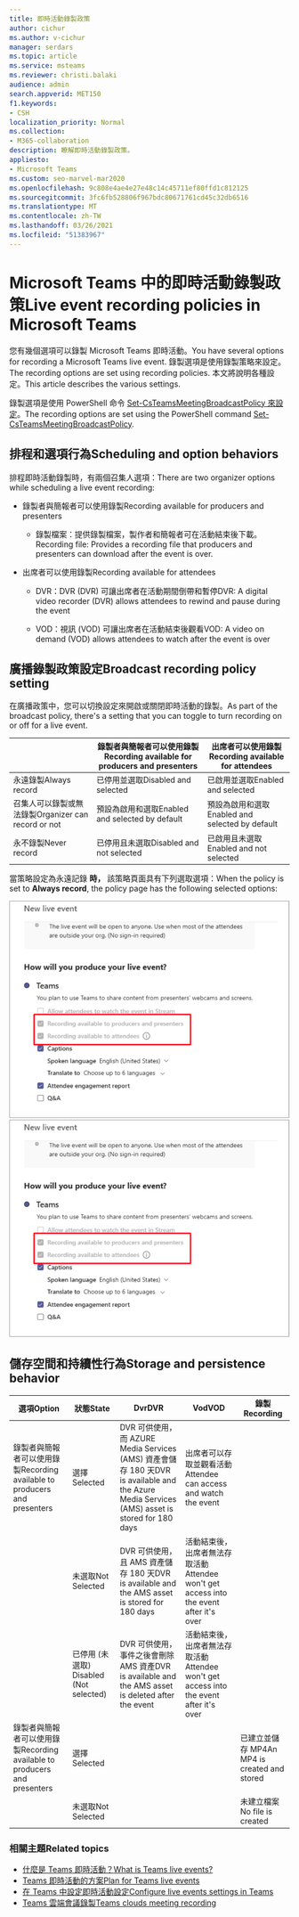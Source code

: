 ```yaml
---
title: 即時活動錄製政策
author: cichur
ms.author: v-cichur
manager: serdars
ms.topic: article
ms.service: msteams
ms.reviewer: christi.balaki
audience: admin
search.appverid: MET150
f1.keywords:
- CSH
localization_priority: Normal
ms.collection:
- M365-collaboration
description: 瞭解即時活動錄製政策。
appliesto:
- Microsoft Teams
ms.custom: seo-marvel-mar2020
ms.openlocfilehash: 9c808e4ae4e27e48c14c45711ef80ffd1c812125
ms.sourcegitcommit: 3fc6fb528806f967bdc80671761cd45c32db6516
ms.translationtype: MT
ms.contentlocale: zh-TW
ms.lasthandoff: 03/26/2021
ms.locfileid: "51383967"
---
```

# <a name="live-event-recording-policies-in-microsoft-teams"></a><span data-ttu-id="4766c-103">Microsoft Teams 中的即時活動錄製政策</span><span class="sxs-lookup"><span data-stu-id="4766c-103">Live event recording policies in Microsoft Teams</span></span>

<span data-ttu-id="4766c-104">您有幾個選項可以錄製 Microsoft Teams 即時活動。</span><span class="sxs-lookup"><span data-stu-id="4766c-104">You have several options for recording a Microsoft Teams live event.</span></span> <span data-ttu-id="4766c-105">錄製選項是使用錄製策略來設定。</span><span class="sxs-lookup"><span data-stu-id="4766c-105">The recording options are set using recording policies.</span></span> <span data-ttu-id="4766c-106">本文將說明各種設定。</span><span class="sxs-lookup"><span data-stu-id="4766c-106">This article describes the various settings.</span></span>

<span data-ttu-id="4766c-107">錄製選項是使用 PowerShell 命令 [Set-CsTeamsMeetingBroadcastPolicy 來設定](/powershell/module/skype/set-csteamsmeetingbroadcastpolicy?view=skype-ps)。</span><span class="sxs-lookup"><span data-stu-id="4766c-107">The recording options are set using the PowerShell command [Set-CsTeamsMeetingBroadcastPolicy](/powershell/module/skype/set-csteamsmeetingbroadcastpolicy?view=skype-ps).</span></span>

## <a name="scheduling-and-option-behaviors"></a><span data-ttu-id="4766c-108">排程和選項行為</span><span class="sxs-lookup"><span data-stu-id="4766c-108">Scheduling and option behaviors</span></span>

<span data-ttu-id="4766c-109">排程即時活動錄製時，有兩個召集人選項：</span><span class="sxs-lookup"><span data-stu-id="4766c-109">There are two organizer options while scheduling a live event recording:</span></span>

- <span data-ttu-id="4766c-110">錄製者與簡報者可以使用錄製</span><span class="sxs-lookup"><span data-stu-id="4766c-110">Recording available for producers and presenters</span></span>

  - <span data-ttu-id="4766c-111">錄製檔案：提供錄製檔案，製作者和簡報者可在活動結束後下載。</span><span class="sxs-lookup"><span data-stu-id="4766c-111">Recording file: Provides a recording file that producers and presenters can download after the event is over.</span></span>

- <span data-ttu-id="4766c-112">出席者可以使用錄製</span><span class="sxs-lookup"><span data-stu-id="4766c-112">Recording available for attendees</span></span>

  - <span data-ttu-id="4766c-113">DVR：DVR (DVR) 可讓出席者在活動期間倒帶和暫停</span><span class="sxs-lookup"><span data-stu-id="4766c-113">DVR: A digital video recorder (DVR) allows attendees to rewind and pause during the event</span></span>

  - <span data-ttu-id="4766c-114">VOD：視訊 (VOD) 可讓出席者在活動結束後觀看</span><span class="sxs-lookup"><span data-stu-id="4766c-114">VOD: A video on demand (VOD) allows attendees to watch after the event is over</span></span>

## <a name="broadcast-recording-policy-setting"></a><span data-ttu-id="4766c-115">廣播錄製政策設定</span><span class="sxs-lookup"><span data-stu-id="4766c-115">Broadcast recording policy setting</span></span>

<span data-ttu-id="4766c-116">在廣播政策中，您可以切換設定來開啟或關閉即時活動的錄製。</span><span class="sxs-lookup"><span data-stu-id="4766c-116">As part of the broadcast policy, there's a setting that you can toggle to turn recording on or off for a live event.</span></span>

|                                 | <span data-ttu-id="4766c-117">錄製者與簡報者可以使用錄製</span><span class="sxs-lookup"><span data-stu-id="4766c-117">Recording available for producers and presenters</span></span> | <span data-ttu-id="4766c-118">出席者可以使用錄製</span><span class="sxs-lookup"><span data-stu-id="4766c-118">Recording available for attendees</span></span> |
| ------------------------------- | ---------------------------------------------------- | ------------------------------------- |
| <span data-ttu-id="4766c-119">永遠錄製</span><span class="sxs-lookup"><span data-stu-id="4766c-119">Always record</span></span>               | <span data-ttu-id="4766c-120">已停用並選取</span><span class="sxs-lookup"><span data-stu-id="4766c-120">Disabled and selected</span></span>                                | <span data-ttu-id="4766c-121">已啟用並選取</span><span class="sxs-lookup"><span data-stu-id="4766c-121">Enabled and selected</span></span>         |
| <span data-ttu-id="4766c-122">召集人可以錄製或無法錄製</span><span class="sxs-lookup"><span data-stu-id="4766c-122">Organizer can record or not</span></span> | <span data-ttu-id="4766c-123">預設為啟用和選取</span><span class="sxs-lookup"><span data-stu-id="4766c-123">Enabled and selected by default</span></span>                  | <span data-ttu-id="4766c-124">預設為啟用和選取</span><span class="sxs-lookup"><span data-stu-id="4766c-124">Enabled and selected by default</span></span>   |
| <span data-ttu-id="4766c-125">永不錄製</span><span class="sxs-lookup"><span data-stu-id="4766c-125">Never record</span></span>               | <span data-ttu-id="4766c-126">已停用且未選取</span><span class="sxs-lookup"><span data-stu-id="4766c-126">Disabled and not selected</span></span>                            | <span data-ttu-id="4766c-127">已啟用且未選取</span><span class="sxs-lookup"><span data-stu-id="4766c-127">Enabled and not selected</span></span>      |

<span data-ttu-id="4766c-128">當策略設定為永遠記錄 **時，** 該策略頁面具有下列選取選項：</span><span class="sxs-lookup"><span data-stu-id="4766c-128">When the policy is set to **Always record**, the policy page has the following selected options:</span></span>

<span data-ttu-id="4766c-129">![即時事件策略設定](../media/live-event-recording-policy.png "Microsoft Teams 系統管理中心即時活動原則設定的螢幕擷取畫面")</span><span class="sxs-lookup"><span data-stu-id="4766c-129">![live events policy settings](../media/live-event-recording-policy.png "Screen shot of live events policy settings in the Microsoft Teams admin center")</span></span>

## <a name="storage-and-persistence-behavior"></a><span data-ttu-id="4766c-130">儲存空間和持續性行為</span><span class="sxs-lookup"><span data-stu-id="4766c-130">Storage and persistence behavior</span></span>

| <span data-ttu-id="4766c-131">選項</span><span class="sxs-lookup"><span data-stu-id="4766c-131">Option</span></span>                                       | <span data-ttu-id="4766c-132">狀態</span><span class="sxs-lookup"><span data-stu-id="4766c-132">State</span></span>   | <span data-ttu-id="4766c-133">Dvr</span><span class="sxs-lookup"><span data-stu-id="4766c-133">DVR</span></span>                                                   | <span data-ttu-id="4766c-134">Vod</span><span class="sxs-lookup"><span data-stu-id="4766c-134">VOD</span></span>                                                     | <span data-ttu-id="4766c-135">錄製</span><span class="sxs-lookup"><span data-stu-id="4766c-135">Recording</span></span>                |
| ------------------------------------------------ | ------------ | --------------------------------------------------------- | ----------------------------------------------------------- | ---------------------------- |
| <span data-ttu-id="4766c-136">錄製者與簡報者可以使用錄製</span><span class="sxs-lookup"><span data-stu-id="4766c-136">Recording available to producers and presenters</span></span> | <span data-ttu-id="4766c-137">選擇</span><span class="sxs-lookup"><span data-stu-id="4766c-137">Selected</span></span>     | <span data-ttu-id="4766c-138">DVR 可供使用，而 AZURE Media Services (AMS) 資產會儲存 180 天</span><span class="sxs-lookup"><span data-stu-id="4766c-138">DVR is available and the Azure Media Services (AMS) asset is stored for 180 days</span></span> | <span data-ttu-id="4766c-139">出席者可以存取並觀看活動</span><span class="sxs-lookup"><span data-stu-id="4766c-139">Attendee can access and watch the event</span></span>                     |                              |
|                                                  | <span data-ttu-id="4766c-140">未選取</span><span class="sxs-lookup"><span data-stu-id="4766c-140">Not Selected</span></span> | <span data-ttu-id="4766c-141">DVR 可供使用，且 AMS 資產儲存 180 天</span><span class="sxs-lookup"><span data-stu-id="4766c-141">DVR is available and the AMS asset is stored for 180 days</span></span> | <span data-ttu-id="4766c-142">活動結束後，出席者無法存取活動</span><span class="sxs-lookup"><span data-stu-id="4766c-142">Attendee won't get access into the event after it's over</span></span> |                              |
||<span data-ttu-id="4766c-143">已停用 (未選取) </span><span class="sxs-lookup"><span data-stu-id="4766c-143">Disabled (Not selected)</span></span>|<span data-ttu-id="4766c-144">DVR 可供使用，事件之後會刪除 AMS 資產</span><span class="sxs-lookup"><span data-stu-id="4766c-144">DVR is available and the AMS asset is deleted after the event</span></span>|<span data-ttu-id="4766c-145">活動結束後，出席者無法存取活動</span><span class="sxs-lookup"><span data-stu-id="4766c-145">Attendee won't get access into the event after it's over</span></span>||
| <span data-ttu-id="4766c-146">錄製者與簡報者可以使用錄製</span><span class="sxs-lookup"><span data-stu-id="4766c-146">Recording available to producers and presenters</span></span> | <span data-ttu-id="4766c-147">選擇</span><span class="sxs-lookup"><span data-stu-id="4766c-147">Selected</span></span>     |                                                           |                                                             | <span data-ttu-id="4766c-148">已建立並儲存 MP4</span><span class="sxs-lookup"><span data-stu-id="4766c-148">An MP4 is created and stored</span></span> |
|                                                  | <span data-ttu-id="4766c-149">未選取</span><span class="sxs-lookup"><span data-stu-id="4766c-149">Not Selected</span></span> |                                                           |                                                             | <span data-ttu-id="4766c-150">未建立檔案</span><span class="sxs-lookup"><span data-stu-id="4766c-150">No file is created</span></span>           |

### <a name="related-topics"></a><span data-ttu-id="4766c-151">相關主題</span><span class="sxs-lookup"><span data-stu-id="4766c-151">Related topics</span></span>

- [<span data-ttu-id="4766c-152">什麼是 Teams 即時活動？</span><span class="sxs-lookup"><span data-stu-id="4766c-152">What is Teams live events?</span></span>](what-are-teams-live-events.md)
- [<span data-ttu-id="4766c-153">Teams 即時活動的方案</span><span class="sxs-lookup"><span data-stu-id="4766c-153">Plan for Teams live events</span></span>](plan-for-teams-live-events.md)
- [<span data-ttu-id="4766c-154">在 Teams 中設定即時活動設定</span><span class="sxs-lookup"><span data-stu-id="4766c-154">Configure live events settings in Teams</span></span>](configure-teams-live-events.md)
- [<span data-ttu-id="4766c-155">Teams 雲端會議錄製</span><span class="sxs-lookup"><span data-stu-id="4766c-155">Teams clouds meeting recording</span></span>](../cloud-recording.md)
